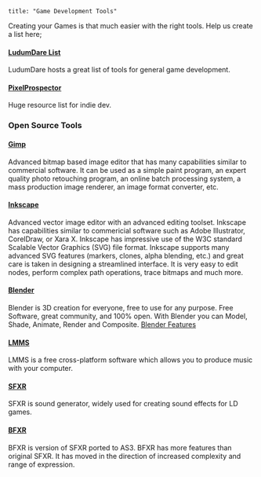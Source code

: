 ```
title: "Game Development Tools"
```

Creating your Games is that much easier with the right tools. Help us create a list here;

#### [LudumDare List](http://www.ludumdare.com/compo/tools/)

LudumDare hosts a great list of tools for general game development.

#### [PixelProspector](http://www.pixelprospector.com/indie-resources/)

Huge resource list for indie dev.

### Open Source Tools

#### [Gimp](http://www.gimp.org/)

Advanced bitmap based image editor that has many capabilities similar to commercial software. It can be used as a simple paint program, an expert quality photo retouching program, an online batch processing system, a mass production image renderer, an image format converter, etc.

#### [Inkscape](http://www.inkscape.org/)

Advanced vector image editor with an advanced editing toolset. Inkscape has capabilities similar to commericial software such as Adobe Illustrator, CorelDraw, or Xara X. Inkscape has impressive use of the W3C standard Scalable Vector Graphics (SVG) file format.
Inkscape supports many advanced SVG features (markers, clones, alpha blending, etc.) and great care is taken in designing a streamlined interface. It is very easy to edit nodes, perform complex path operations, trace bitmaps and much more.

#### [Blender](http://www.blender.org/)

Blender is 3D creation for everyone, free to use for any purpose. Free Software, great community, and 100% open.
With Blender you can Model, Shade, Animate, Render and Composite.
[Blender Features](http://www.blender.org/features-gallery/features/)

#### [LMMS](http://lmms.sourceforge.net/)

LMMS is a free cross-platform software which allows you to produce music with your computer.

#### [SFXR](http://www.drpetter.se/project_sfxr.html)

SFXR is sound generator, widely used for creating sound effects for LD games.

#### [BFXR](http://www.bfxr.net/)

BFXR is version of SFXR ported to AS3. BFXR has more features than original SFXR. It has moved in the direction of increased complexity and range of expression.
